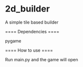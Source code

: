 # 2d_builder
A simple tile based builder

==== Dependencies ==== 

pygame

==== How to use ====

Run main.py and the game will open
